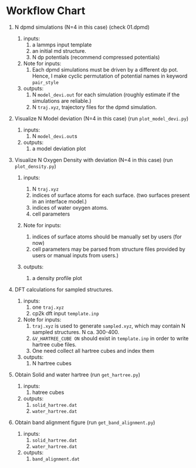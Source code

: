 # Workflow Chart
1. N dpmd simulations (N=4 in this case) (check 01.dpmd)
   1. inputs:
      1. a lammps input template
      2. an initial md structure.
      3. N dp potentials (recommend compressed potentials)
   2. Note for inputs:
      1. Each dpmd simulations must be driven by a different dp pot. Hence, I make cyclic permutation of potential names in keyword `pair_style`
   3. outputs:
      1. N `model_devi.out` for each simulation (roughly estimate if the simulations are reliable.)
      2. N `traj.xyz`, trajectory files for the dpmd simulation.
2. Visualize N Model deviation (N=4 in this case) (run `plot_model_devi.py`)
   1. inputs:
      1.  N `model_devi.out`s
   2. outputs:
      1. a model deviation plot

3. Visualize N Oxygen Density with deviation (N=4 in this case) (run `plot_density.py`)
   1. inputs:
      1. N `traj.xyz`
      2. indices of surface atoms for each surface. (two surfaces present in an interface model.)
      3. indices of water oxygen atoms.
      4. cell parameters

   2. Note for inputs:
      1. indices of surface atoms should be manually set by users (for now)
      2. cell parameters may be parsed from structure files provided by users or manual inputs from users.)

    1. outputs:
       1. a density profile plot
4. DFT calculations for sampled structures.
   1. inputs:
      1. one `traj.xyz`
      2. cp2k dft input `template.inp`
   2. Note for inputs:
      1. `traj.xyz` is used to generate `sampled.xyz`, which may contain N sampled structures. N ca. 300-400.
      2. `&V_HARTREE_CUBE ON`  should exist in `template.inp` in order to write hartree cube files.
      3. One need collect all hartree cubes and index them
   3. outputs:
      1. N hartree cubes
5. Obtain Solid and water hartree (run `get_hartree.py`)
   1. inputs:
      1. hatree cubes
   2. outputs:
      1. `solid_hartree.dat`
      2. `water_hartree.dat`
6. Obtain band alignment figure (run `get_band_alignment.py`)
   1. inputs:
      1. `solid_hartree.dat`
      2. `water_hartree.dat`
   2. outputs:
      1. `band_alignment.dat`

